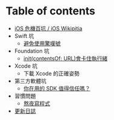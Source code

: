 # Table of contents

* [iOS 危機百坑 / iOS Wikipitia](README.md)
* Swift 坑
  * [避免使用驚嘆號](swift-pitfalls/avoid-exclamation.md)
* Foundation 坑
  * [init\(contentsOf: URL\)會卡住執行緒](foundation-pitfalls/contentsof-url.md)
* Xcode 坑
  * 下載 Xcode 的正確姿勢
* 第三方軟體坑
  * [你在用的 SDK 值得信任嗎？](third-party-pitfalls/trusting-sdks.md)
* 習慣問題
  * [熬夜寫程式](bad-habits/late-night.md)
* [更新日誌](changelog.md)

